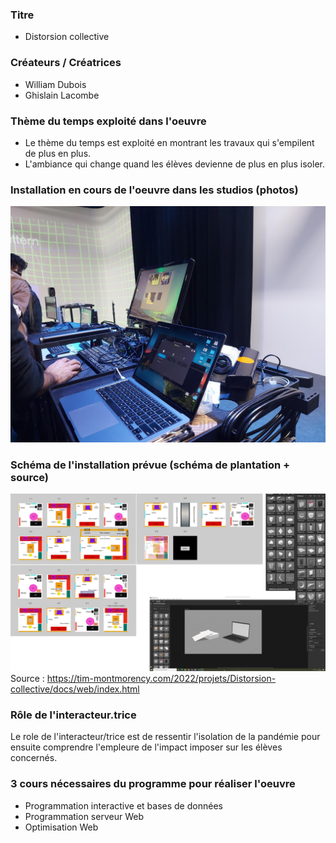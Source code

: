 ### Titre
* Distorsion collective

### Créateurs / Créatrices
* William Dubois
* Ghislain Lacombe

### Thème du temps exploité dans l'oeuvre
* Le thème du temps est exploité en montrant les travaux qui s'empilent de plus en plus.
* L'ambiance qui change quand les élèves devienne de plus en plus isoler.

### Installation en cours de l'oeuvre dans les studios (photos)
![installation_oeuvre](https://github.com/APapanik09/papanikolaou_raymond_swangsy_TP2_H22/blob/main/media/media_distortion/installation_oeuvre.png)

### Schéma de l'installation prévue (schéma de plantation + source)
![schema_plantation](https://github.com/APapanik09/papanikolaou_raymond_swangsy_TP2_H22/blob/main/media/media_distortion/schema_plantation.png)
Source :
https://tim-montmorency.com/2022/projets/Distorsion-collective/docs/web/index.html

### Rôle de l'interacteur.trice
Le role de l'interacteur/trice est de ressentir l'isolation de la pandémie pour ensuite comprendre l'empleure de l'impact imposer sur les élèves concernés.

### 3 cours nécessaires du programme pour réaliser l'oeuvre
* Programmation interactive et bases de données
* Programmation serveur Web
* Optimisation Web
